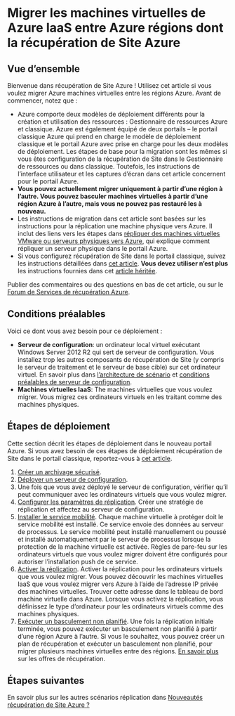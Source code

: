 <properties
    pageTitle="Migrer machines virtuelles IaaS Azure à partir d’une région Azure vers un autre Site récupération | Microsoft Azure"
    description="Utiliser la récupération de Site Azure migrer des machines virtuelles IaaS Azure à partir d’une région Azure vers un autre."
    services="site-recovery"
    documentationCenter=""
    authors="rayne-wiselman"
    manager="jwhit"
    editor="tysonn"/>

<tags
    ms.service="site-recovery"
    ms.workload="backup-recovery"
    ms.tgt_pltfrm="na"
    ms.devlang="na"
    ms.topic="article"
    ms.date="08/21/2016"
    ms.author="raynew"/>

#  <a name="migrate-azure-iaas-virtual-machines-between-azure-regions-with-azure-site-recovery"></a>Migrer les machines virtuelles de Azure IaaS entre Azure régions dont la récupération de Site Azure

## <a name="overview"></a>Vue d’ensemble

Bienvenue dans récupération de Site Azure ! Utilisez cet article si vous voulez migrer Azure machines virtuelles entre les régions Azure. Avant de commencer, notez que :

- Azure comporte deux modèles de déploiement différents pour la création et utilisation des ressources : Gestionnaire de ressources Azure et classique. Azure est également équipé de deux portails – le portail classique Azure qui prend en charge le modèle de déploiement classique et le portail Azure avec prise en charge pour les deux modèles de déploiement. Les étapes de base pour la migration sont les mêmes si vous êtes configuration de la récupération de Site dans le Gestionnaire de ressources ou dans classique. Toutefois, les instructions de l’interface utilisateur et les captures d’écran dans cet article concernent pour le portail Azure.
- **Vous pouvez actuellement migrer uniquement à partir d’une région à l’autre. Vous pouvez basculer machines virtuelles à partir d’une région Azure à l’autre, mais vous ne pouvez pas restauré les à nouveau.**
- Les instructions de migration dans cet article sont basées sur les instructions pour la réplication une machine physique vers Azure. Il inclut des liens vers les étapes dans [répliquer des machines virtuelles VMware ou serveurs physiques vers Azure](site-recovery-vmware-to-azure.md), qui explique comment répliquer un serveur physique dans le portail Azure.
- Si vous configurez récupération de Site dans le portail classique, suivez les instructions détaillées dans [cet article](site-recovery-vmware-to-azure-classic.md). **Vous devez utiliser n’est plus** les instructions fournies dans cet [article héritée](site-recovery-vmware-to-azure-classic-legacy.md).

Publier des commentaires ou des questions en bas de cet article, ou sur le [Forum de Services de récupération Azure](https://social.msdn.microsoft.com/forums/azure/home?forum=hypervrecovmgr).


## <a name="prerequisites"></a>Conditions préalables

Voici ce dont vous avez besoin pour ce déploiement :

- **Serveur de configuration**: un ordinateur local virtuel exécutant Windows Server 2012 R2 qui sert de serveur de configuration. Vous installez trop les autres composants de récupération de Site (y compris le serveur de traitement et le serveur de base cible) sur cet ordinateur virtuel. En savoir plus dans [l’architecture de scénario](site-recovery-vmware-to-azure.md#scenario-architecture) et [conditions préalables de serveur de configuration](site-recovery-vmware-to-azure.md#configuration-server-prerequisites).
- **Machines virtuelles IaaS**: The machines virtuelles que vous voulez migrer. Vous migrez ces ordinateurs virtuels en les traitant comme des machines physiques.

## <a name="deployment-steps"></a>Étapes de déploiement

Cette section décrit les étapes de déploiement dans le nouveau portail Azure. Si vous avez besoin de ces étapes de déploiement récupération de Site dans le portail classique, reportez-vous à [cet article](site-recovery-vmware-to-azure-classic.md).

1. [Créer un archivage sécurisé](site-recovery-vmware-to-azure.md#create-a-recovery-services-vault).
2. [Déployer un serveur de configuration](site-recovery-vmware-to-azure.md#step-2-set-up-the-source-environment).
3. Une fois que vous avez déployé le serveur de configuration, vérifier qu’il peut communiquer avec les ordinateurs virtuels que vous voulez migrer.
4. [Configurer les paramètres de réplication](site-recovery-vmware-to-azure.md#step-4-set-up-replication-settings). Créer une stratégie de réplication et affectez au serveur de configuration.
5. [Installer le service mobilité](site-recovery-vmware-to-azure.md#step-6-replication-application). Chaque machine virtuelle à protéger doit le service mobilité est installé. Ce service envoie des données au serveur de processus. Le service mobilité peut installé manuellement ou poussé et installé automatiquement par le serveur de processus lorsque la protection de la machine virtuelle est activée. Règles de pare-feu sur les ordinateurs virtuels que vous voulez migrer doivent être configurés pour autoriser l’installation push de ce service.
6. [Activer la réplication](site-recovery-vmware-to-azure.md#enable-replication). Activer la réplication pour les ordinateurs virtuels que vous voulez migrer. Vous pouvez découvrir les machines virtuelles IaaS que vous voulez migrer vers Azure à l’aide de l’adresse IP privée des machines virtuelles. Trouver cette adresse dans le tableau de bord machine virtuelle dans Azure. Lorsque vous activez la réplication, vous définissez le type d’ordinateur pour les ordinateurs virtuels comme des machines physiques.
7. [Exécuter un basculement non planifié](site-recovery-failover.md#run-an-unplanned-failover). Une fois la réplication initiale terminée, vous pouvez exécuter un basculement non planifié à partir d’une région Azure à l’autre. Si vous le souhaitez, vous pouvez créer un plan de récupération et exécuter un basculement non planifié, pour migrer plusieurs machines virtuelles entre des régions. [En savoir plus](site-recovery-create-recovery-plans.md) sur les offres de récupération.

## <a name="next-steps"></a>Étapes suivantes

En savoir plus sur les autres scénarios réplication dans [Nouveautés récupération de Site Azure ?](site-recovery-overview.md)
